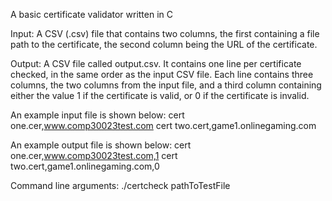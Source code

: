 A basic certificate validator written in C

Input: 
A CSV (.csv) file that contains two columns, the first containing a file path to the certificate, the second column being the URL of the certificate.

Output:
A CSV file called output.csv. It contains one line per certificate checked, in the same order as the input CSV file. Each line contains three columns, the two columns from the input file, and a third column containing either the value 1 if the certificate is valid, or 0 if the certificate is invalid.

An example input file is shown below:
cert one.cer,www.comp30023test.com cert two.cert,game1.onlinegaming.com
  
An example output file is shown below:
cert one.cer,www.comp30023test.com,1 cert two.cert,game1.onlinegaming.com,0

Command line arguments: ./certcheck pathToTestFile
